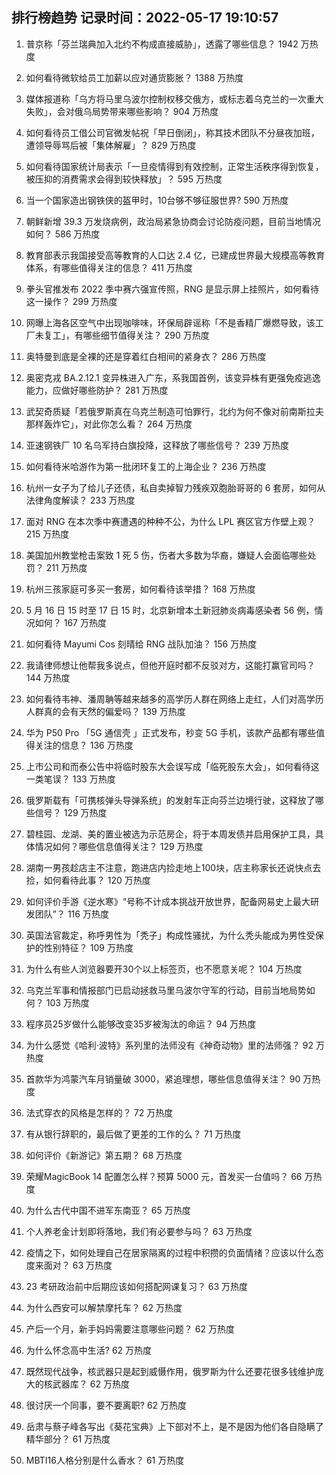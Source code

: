 
## 排行榜趋势 记录时间：2022-05-17 19:10:57
  
  1. 普京称「芬兰瑞典加入北约不构成直接威胁」，透露了哪些信息？ 1942 万热度
    
  2. 如何看待微软给员工加薪以应对通货膨胀？ 1388 万热度
    
  3. 媒体报道称「乌方将马里乌波尔控制权移交俄方，或标志着乌克兰的一次重大失败」，会对俄乌局势带来哪些影响？ 904 万热度
    
  4. 如何看待员工借公司官微发帖祝「早日倒闭」，称其技术团队不分昼夜加班，遭领导辱骂后被「集体解雇」？ 829 万热度
    
  5. 如何看待国家统计局表示「一旦疫情得到有效控制，正常生活秩序得到恢复，被压抑的消费需求会得到较快释放」？ 595 万热度
    
  6. 当一个国家造出钢铁侠的盔甲时，10台够不够征服世界? 590 万热度
    
  7. 朝鲜新增 39.3 万发烧病例，政治局紧急协商会讨论防疫问题，目前当地情况如何？ 586 万热度
    
  8. 教育部表示我国接受高等教育的人口达 2.4 亿，已建成世界最大规模高等教育体系，有哪些值得关注的信息？ 411 万热度
    
  9. 拳头官推发布 2022 季中赛六强宣传照，RNG 是显示屏上挂照片，如何看待这一操作？ 299 万热度
    
  10. 网曝上海各区空气中出现咖啡味，环保局辟谣称「不是香精厂爆燃导致，该工厂未复工」，有哪些细节值得关注？ 290 万热度
    
  11. 奥特曼到底是全裸的还是穿着红白相间的紧身衣？ 286 万热度
    
  12. 奥密克戎 BA.2.12.1 变异株进入广东，系我国首例，该变异株有更强免疫逃逸能力，应做好哪些防护？ 281 万热度
    
  13. 武契奇质疑「若俄罗斯真在乌克兰制造可怕罪行，北约为何不像对前南斯拉夫那样轰炸它」，对此你怎么看？ 264 万热度
    
  14. 亚速钢铁厂 10 名乌军持白旗投降，这释放了哪些信号？ 239 万热度
    
  15. 如何看待米哈游作为第一批闭环复工的上海企业？ 236 万热度
    
  16. 杭州一女子为了给儿子还债，私自卖掉智力残疾双胞胎哥哥的 6 套房，如何从法律角度解读？ 233 万热度
    
  17. 面对 RNG 在本次季中赛遭遇的种种不公，为什么 LPL 赛区官方作壁上观？ 215 万热度
    
  18. 美国加州教堂枪击案致 1 死 5 伤，伤者大多数为华裔，嫌疑人会面临哪些处罚？ 211 万热度
    
  19. 杭州三孩家庭可多买一套房，如何看待该举措？ 168 万热度
    
  20. 5 月 16 日 15 时至 17 日 15 时，北京新增本土新冠肺炎病毒感染者 56 例，情况如何？ 167 万热度
    
  21. 如何看待 Mayumi Cos 刻晴给 RNG 战队加油？ 156 万热度
    
  22. 我请律师想让他帮我多说点，但他开庭时都不反驳对方，这能打赢官司吗？ 144 万热度
    
  23. 如何看待韦神、潘周聃等越来越多的高学历人群在网络上走红，人们对高学历人群真的会有天然的偏爱吗？ 139 万热度
    
  24. 华为 P50 Pro 「5G 通信壳 」正式发布，秒变 5G 手机，该款产品都有哪些值得关注的信息？ 136 万热度
    
  25. 上市公司和而泰公告中将临时股东大会误写成「临死股东大会」，如何看待这一类笔误？ 133 万热度
    
  26. 俄罗斯载有「可携核弹头导弹系统」的发射车正向芬兰边境行驶，这释放了哪些信号？ 129 万热度
    
  27. 碧桂园、龙湖、美的置业被选为示范房企，将于本周发债并启用保护工具，具体情况如何？哪些信息值得关注？ 129 万热度
    
  28. 湖南一男孩趁店主不注意，跑进店内捡走地上100块，店主称家长还说快点去捡，如何看待此事？ 120 万热度
    
  29. 如何评价手游《逆水寒》“号称不计成本挑战开放世界，配备网易史上最大研发团队”？ 116 万热度
    
  30. 英国法官裁定，称呼男性为「秃子」构成性骚扰，为什么秃头能成为男性受保护的性别特征？ 109 万热度
    
  31. 为什么有些人浏览器要开30个以上标签页，也不愿意关呢？ 104 万热度
    
  32. 乌克兰军事和情报部门已启动拯救马里乌波尔守军的行动，目前当地局势如何？ 103 万热度
    
  33. 程序员25岁做什么能够改变35岁被淘汰的命运？ 94 万热度
    
  34. 为什么感觉《哈利·波特》系列里的法师没有《神奇动物》里的法师强？ 92 万热度
    
  35. 首款华为鸿蒙汽车月销量破 3000，紧追理想，哪些信息值得关注？ 90 万热度
    
  36. 法式穿衣的风格是怎样的？ 72 万热度
    
  37. 有从银行辞职的，最后做了更差的工作的么？ 71 万热度
    
  38. 如何评价《新游记》第五期？ 68 万热度
    
  39. 荣耀MagicBook 14 配置怎么样？预算 5000 元，首发买一台值吗？ 66 万热度
    
  40. 为什么古代中国不进军东南亚？ 65 万热度
    
  41. 个人养老金计划即将落地，我们有必要参与吗？ 63 万热度
    
  42. 疫情之下，如何处理自己在居家隔离的过程中积攒的负面情绪？应该以什么态度来面对？ 63 万热度
    
  43. 23 考研政治前中后期应该如何搭配网课复习？ 63 万热度
    
  44. 为什么西安可以解禁摩托车？ 62 万热度
    
  45. 产后一个月，新手妈妈需要注意哪些问题？ 62 万热度
    
  46. 为什么怀念高中生活? 62 万热度
    
  47. 既然现代战争，核武器只是起到威慑作用，俄罗斯为什么还要花很多钱维护庞大的核武器库？ 62 万热度
    
  48. 很讨厌一个同事，要不要离职? 62 万热度
    
  49. 岳肃与蔡子峰各写出《葵花宝典》上下部对不上，是不是因为他们各自隐瞒了精华部分？ 61 万热度
    
  50. MBTI16人格分别是什么香水？ 61 万热度
    
